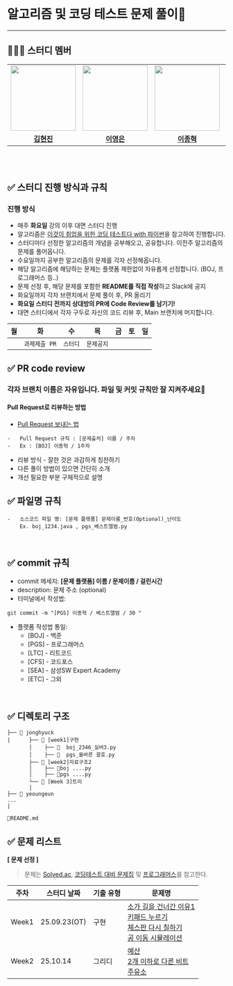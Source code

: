 # 알고리즘 및 코딩 테스트 문제 풀이📖

---

## 👩‍👦‍👦 **스터디 멤버**

<table align="center">
 <tr>
   <td align="center"><a href="https://github.com/blueoxygens"><img src="https://avatars.githubusercontent.com/blueoxygens" width="150px;" alt=""></td>
 <td align="center"><a href="https://github.com/ye0ngeun"><img src="https://avatars.githubusercontent.com/ye0ngeun" width="150px;" alt=""></td>
    <td align="center"><a href="https://github.com/Jhcki222"><img src="https://avatars.githubusercontent.com/Jhcki222" width="150px;" alt=""></td>
    <td align="center"><a href="https://github.com/wjddydwns"><img src="https://avatars.githubusercontent.com/wjddydwns" width="150px;" alt=""></td>
   
  </tr>
  <tr>
     <td align="center"><a href="https://github.com/blueoxygens"><b>김현진</b></td>
      <td align="center"><a href="https://github.com/ye0ngeun"><b>이영은</b></td>
    <td align="center"><a href="https://github.com/Jhcki222"><b>이종혁</b></td>
    <td align="center"><a href="https://github.com/wjddydwns"><b>정용준</b></td>
  
  </tr>

</table>

<br />

<br />

## ✅ 스터디 진행 방식과 규칙

### 진행 방식

-   매주 **화요일** 강의 이후 대면 스터디 진행
-   알고리즘은 [이것이 취업을 위한 코딩 테스트다 with 파이썬](https://www.youtube.com/playlist?list=PLRx0vPvlEmdAghTr5mXQxGpHjWqSz0dgC)을 참고하여 진행합니다.
-   스터디마다 선정한 알고리즘의 개념을 공부해오고, 공유합니다. 이전주 알고리즘의 문제를 풀어옵니다.
-   수요일까지 공부한 알고리즘의 문제를 각자 선정해옵니다.
-   해당 알고리즘에 해당하는 문제는 플랫폼 제한없이 자유롭게 선정합니다. (BOJ, 프로그래머스 등..)
-   문제 선정 후, 해당 문제를 포함한 **README를 직접 작성**하고 Slack에 공지
-   화요일까지 각자 브랜치에서 문제 풀이 후, PR 올리기
-   **화요일 스터디 전까지 상대방의 PR에 Code Review를 남기기!**
-   대면 스터디에서 각자 구두로 자신의 코드 리뷰 후, Main 브랜치에 머지합니다.

| 월  |      화       |    수    |     목     | 금  | 토  | 일  |
| :-: | :-----------: | :------: | :--------: | :-: | :-: | :-: |
|     | `과제제출 PR` | `스터디` | `문제공지` |     |     |     |

## ✅ PR code review

### 각자 브랜치 이름은 자유입니다. 파일 및 커밋 규칙만 잘 지켜주세요🙏

#### Pull Request로 리뷰하는 방법

-   [Pull Request 보내는 법](https://inpa.tistory.com/entry/GIT-%E2%9A%A1%EF%B8%8F-%EA%B9%83%ED%97%99-PRPull-Request-%EB%B3%B4%EB%82%B4%EB%8A%94-%EB%B0%A9%EB%B2%95-folk-issue)

```
-   Pull Request 규칙 : [문제출처] 이름 / 주차
-   Ex : [BOJ] 이종혁 / 1주차
```

-   리뷰 방식 - 잘한 것은 과감하게 칭찬하기
-   다른 풀이 방법이 있으면 간단히 소개
-   개선 필요한 부분 구체적으로 설명
    <br />

## ✅ 파일명 규칙

```
-   소스코드 파일 명: [문제 플랫폼] 문제이름_번호(Optional)_난이도
    Ex. boj_1234.java , pgs_베스트엘범.py
```

<br />

## ✅ commit 규칙

-   commit 메세지: **[문제 플랫폼] 이름 / 문제이름 / 걸린시간**
-   description: 문제 주소 (optional)
-   터미널에서 작성법:

```
git commit -m "[PGS] 이종혁 / 베스트앨범 / 30 "
```

-   플랫폼 작성법 통일:
    -   [BOJ] - 백준
    -   [PGS] - 프로그래머스
    -   [LTC] - 리트코드
    -   [CFS] - 코드포스
    -   [SEA] - 삼성SW Expert Academy
    -   [ETC] - 그외

<br />

## ✅ 디렉토리 구조

```
├── 📂 jonghyuck
|      ├── 📂 [week1]구현
       │    ├── 💾  boj_2346_실버3.py
       │    ├── 💾  pgs_올바른 괄호.py
       ├── 📂 [week2]자료구조2
       │    ├── 💾boj ....py
       │    ├── 💾pgs ....py
       └── 📂 [Week 3]트리
       │
├── 📂 yeoungeun
...
|

💾README.md
```

## ✅ 문제 리스트

**[ 문제 선정 ]**

> 문제는 [Solved.ac](https://solved.ac/), [코딩테스트 대비 문제집](https://github.com/tony9402/baekjoon) 및 [프로그래머스](https://programmers.co.kr/)를 참고한다.

| 주차  | 스터디 날짜  | 기출 유형 | 문제명                                                                                                                                                                                                                                                                                                                  |
| ----- | ------------ | --------- | ----------------------------------------------------------------------------------------------------------------------------------------------------------------------------------------------------------------------------------------------------------------------------------------------------------------------- |
| Week1 | 25.09.23(OT) | 구현      | [소가 길을 건너간 이유1](https://www.acmicpc.net/problem/14467)<br />[키패드 누르기](https://school.programmers.co.kr/learn/courses/30/lessons/67256)<br />[체스판 다시 칠하기](https://www.acmicpc.net/problem/1018)<br /> [공 이동 시뮬레이션](https://school.programmers.co.kr/learn/courses/30/lessons/87391)<br /> |
| Week2 | 25.10.14     | 그리디    | [예산](https://school.programmers.co.kr/learn/courses/30/lessons/12982)<br />[2개 이하로 다른 비트](https://school.programmers.co.kr/learn/courses/30/lessons/77885)<br />[주유소](https://www.acmicpc.net/problem/13305)<br />                                                                                         |
